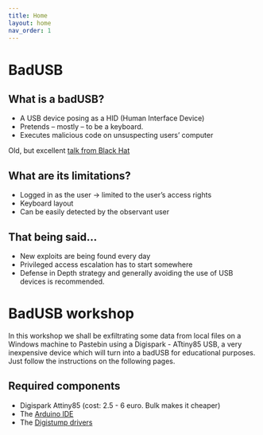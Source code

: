```yaml
---
title: Home
layout: home
nav_order: 1
---
```

# BadUSB
## What is a badUSB?

- A USB device posing as a HID (Human Interface Device)
- Pretends – mostly – to be a keyboard.
- Executes malicious code on unsuspecting users’ computer

Old, but excellent [talk from Black Hat](https://www.youtube.com/watch?v=nuruzFqMgIw)

## What are its limitations?

- Logged in as the user -> limited to the user’s access rights
- Keyboard layout
- Can be easily detected by the observant user

## That being said...

- New exploits are being found every day
- Privileged access escalation has to start somewhere
- Defense in Depth strategy and generally avoiding the use of USB devices is recommended.

# BadUSB workshop

In this workshop we shall be exfiltrating some data from local files on a Windows machine to Pastebin using a Digispark - ATtiny85 USB, a very inexpensive device which will turn into a badUSB for educational purposes. Just follow the instructions on the following pages.

## Required components
-  Digispark Attiny85 (cost: 2.5 - 6 euro. Bulk makes it cheaper)
-  The [Arduino IDE](https://www.arduino.cc/en/software)
-  The [Digistump drivers](https://github.com/digistump/DigistumpArduino/releases/download/1.6.7/Digistump.Drivers.zip)
